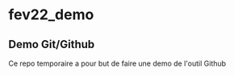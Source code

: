# fev22_demo

## Demo Git/Github

Ce repo temporaire a pour but de faire une demo de l'outil Github
